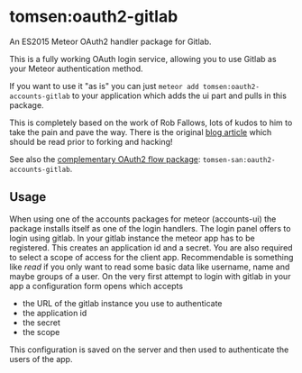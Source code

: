 # tomsen:oauth2-gitlab

An ES2015 Meteor OAuth2 handler package for Gitlab.

This is a fully working OAuth login service, allowing you to use Gitlab as your Meteor authentication method.

If you want to use it "as is" you can just `meteor add tomsen:oauth2-accounts-gitlab` to your application which adds the ui part and pulls in this package.

This is completely based on the work of Rob Fallows, lots of kudos to him to take the pain and pave the way.
There is the original [blog article](http://robfallows.github.io/2015/12/17/writing-an-oauth-2-handler.html) which should be read prior to forking and hacking!

See also the [complementary OAuth2 flow package](https://github.com/tomsen-san/meteor-accounts-gitlab): `tomsen-san:oauth2-accounts-gitlab`.

## Usage
When using one of the accounts packages for meteor (accounts-ui) the package
installs itself as one of the login handlers. The login panel offers to login
using gitlab.
In your gitlab instance the meteor app has to be registered. This creates an
application id and a secret. You are also required to select a scope of access
for the client app. Recommendable is something like *read* if you only want to
read some basic data like username, name and maybe groups of a user.
On the very first attempt to login with gitlab in your app
a configuration form opens which accepts
* the URL of the gitlab instance you use to authenticate
* the application id
* the secret
* the scope

This configuration is saved on the server and then used to authenticate
the users of the app.

